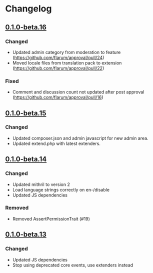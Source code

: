 # Changelog

## [0.1.0-beta.16](https://github.com/flarum/approval/compare/v0.1.0-beta.15...v0.1.0-beta.16)

### Changed
- Updated admin category from moderation to feature (https://github.com/flarum/approval/pull/24)
- Moved locale files from translation pack to extension (https://github.com/flarum/approval/pull/22)

### Fixed
- Comment and discussion count not updated after post approval (https://github.com/flarum/approval/pull/16)

## [0.1.0-beta.15](https://github.com/flarum/approval/compare/v0.1.0-beta.14...v0.1.0-beta.15)

### Changed
- Updated composer.json and admin javascript for new admin area.
- Updated extend.php with latest extenders.

## [0.1.0-beta.14](https://github.com/flarum/approval/compare/v0.1.0-beta.13...v0.1.0-beta.14)

### Changed
- Updated mithril to version 2
- Load language strings correctly on en-/disable
- Updated JS dependencies

### Removed
- Removed AssertPermissionTrait (#19)

## [0.1.0-beta.13](https://github.com/flarum/approval/compare/v0.1.0-beta.12...v0.1.0-beta.13)

### Changed
- Updated JS dependencies
- Stop using deprecated core events, use extenders instead
